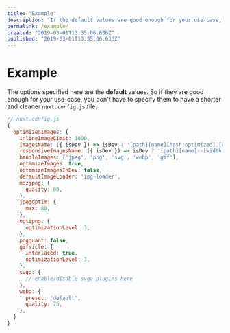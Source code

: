 ```yaml
---
title: "Example"
description: "If the default values are good enough for your use-case, you don't have to specify them to have a shorter and cleaner `nuxt.config.js` file."
permalink: /example/
created: "2019-03-01T13:35:06.636Z"
published: "2019-03-01T13:35:06.636Z"
---
```


# Example

The options specified here are the **default** values. So if they are good enough for your use-case, you don't have to specify them to have a shorter and cleaner `nuxt.config.js` file.

```javascript
// nuxt.config.js
{
  optimizedImages: {
    inlineImageLimit: 1000,
    imagesName: ({ isDev }) => isDev ? '[path][name][hash:optimized].[ext]' : 'img/[contenthash:7].[ext]',
    responsiveImagesName: ({ isDev }) => isDev ? '[path][name]--[width][hash:optimized].[ext]' : 'img/[contenthash:7]-[width].[ext]',
    handleImages: ['jpeg', 'png', 'svg', 'webp', 'gif'],
    optimizeImages: true,
    optimizeImagesInDev: false,
    defaultImageLoader: 'img-loader',
    mozjpeg: {
      quality: 80,
    },
    jpegoptim: {
      max: 80,
    },
    optipng: {
      optimizationLevel: 3,
    },
    pngquant: false,
    gifsicle: {
      interlaced: true,
      optimizationLevel: 3,
    },
    svgo: {
      // enable/disable svgo plugins here
    },
    webp: {
      preset: 'default',
      quality: 75,
    },
  }
}
```
